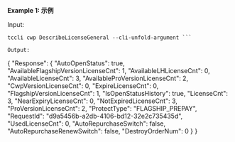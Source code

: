 **Example 1: 示例**



Input: 

```
tccli cwp DescribeLicenseGeneral --cli-unfold-argument ```

Output: 
```
{
    "Response": {
        "AutoOpenStatus": true,
        "AvailableFlagshipVersionLicenseCnt": 1,
        "AvailableLHLicenseCnt": 0,
        "AvailableLicenseCnt": 3,
        "AvailableProVersionLicenseCnt": 2,
        "CwpVersionLicenseCnt": 0,
        "ExpireLicenseCnt": 0,
        "FlagshipVersionLicenseCnt": 1,
        "IsOpenStatusHistory": true,
        "LicenseCnt": 3,
        "NearExpiryLicenseCnt": 0,
        "NotExpiredLicenseCnt": 3,
        "ProVersionLicenseCnt": 2,
        "ProtectType": "FLAGSHIP_PREPAY",
        "RequestId": "d9a5456b-a2db-4106-bd12-32e2c735435d",
        "UsedLicenseCnt": 0,
        "AutoRepurchaseSwitch": false,
        "AutoRepurchaseRenewSwitch": false,
        "DestroyOrderNum": 0
    }
}
```

